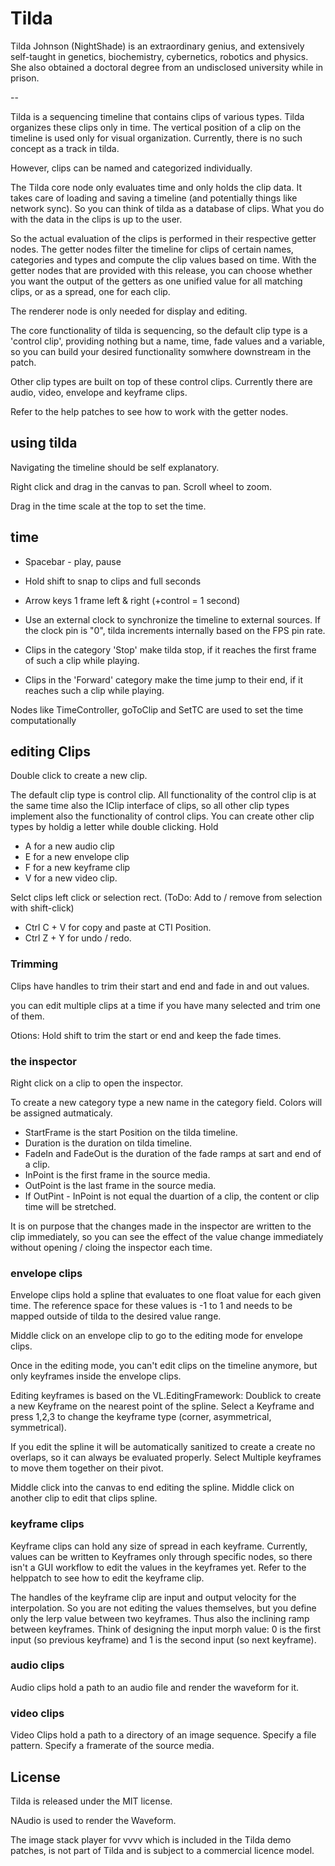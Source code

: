 # Tilda

Tilda Johnson (NightShade) is an extraordinary genius, and extensively self-taught in genetics, biochemistry, cybernetics, robotics and physics. She also obtained a doctoral degree from an undisclosed university while in prison.

--

Tilda is a sequencing timeline that contains clips of various types. Tilda organizes these clips only in time. The vertical position of a clip on the timeline is used only for visual organization. Currently, there is no such concept as a track in tilda.

However, clips can be named and categorized individually.

The Tilda core node only evaluates time and only holds the clip data. It takes care of loading and saving a timeline (and potentially things like network sync). So you can think of tilda as a database of clips. What you do with the data in the clips is up to the user.

So the actual evaluation of the clips is performed in their respective getter nodes. The getter nodes filter the timeline for clips of certain names, categories and types and compute the clip values based on time. With the getter nodes that are provided with this release, you can choose whether you want the output of the getters as one unified value for all matching clips, or as a spread, one for each clip.

The renderer node is only needed for display and editing.

The core functionality of tilda is sequencing, so the default clip type is a 'control clip', providing nothing but a name, time, fade values and a variable, so you can build your desired functionality somwhere downstream in the patch.

Other clip types are built on top of these control clips. Currently there are audio, video, envelope and keyframe clips.

Refer to the help patches to see how to work with the getter nodes.

## using tilda

Navigating the timeline should be self explanatory. 

Right click and drag in the canvas to pan. Scroll wheel to zoom.

Drag in the time scale at the top to set the time.

## time
* Spacebar - play, pause
* Hold shift to snap to clips and full seconds
* Arrow keys 1 frame left & right (+control = 1 second) 

* Use an external clock to synchronize the timeline to external sources. If the clock pin is "0", tilda increments internally based on the FPS pin rate.

* Clips in the category 'Stop' make tilda stop, if it reaches the first frame of such a clip while playing.
* Clips in the 'Forward' category make the time jump to their end, if it reaches such a clip while playing.

Nodes like TimeController, goToClip and SetTC are used to set the time computationally

## editing Clips

Double click to create a new clip.

The default clip type is control clip. All functionality of the control clip is at the same time also the IClip interface of clips, so all other clip types implement also the functionality of control clips.
You can create other clip types by holdig a letter while double clicking. Hold
* A for a new audio clip
* E for a new envelope clip
* F for a new keyframe clip
* V for a new video clip.

Selct clips left click or selection rect.
(ToDo: Add to / remove from selection with shift-click)

* Ctrl C + V for copy and paste at CTI Position.
* Ctrl Z + Y for undo / redo.

### Trimming

Clips have handles to trim their start and end and fade in and out values.

you can edit multiple clips at a time if you have many selected and trim one of them.

Otions:
Hold shift to trim the start or end and keep the fade times.


### the inspector

Right click on a clip to open the inspector.

To create a new category type a new name in the category field. Colors will be assigned autmaticaly.

* StartFrame is the start Position on the tilda timeline.
* Duration is the duration on tilda timeline.
* FadeIn and FadeOut is the duration of the fade ramps at sart and end of a clip.
* InPoint is the first frame in the source media.
* OutPoint is the last frame in the source media.
* If OutPint - InPoint is not equal the duartion of a clip, the content or clip time will be stretched.

It is on purpose that the changes made in the inspector are written to the clip immediately, so you can see the effect of the value change immediately without opening / cloing the inspector each time.


### envelope clips

Envelope clips hold a spline that evaluates to one float value for each given time. The reference space for these values is -1 to 1 and needs to be mapped outside of tilda to the desired value range.

Middle click on an envelope clip to go to the editing mode for envelope clips.

Once in the editing mode, you can't edit clips on the timeline anymore, but only keyframes inside the envelope clips.

Editing keyframes is based on the VL.EditingFramework:
Doublick to create a new Keyframe on the nearest point of the spline.
Select a Keyframe and press 1,2,3 to change the keyframe type (corner, asymmetrical, symmetrical).

If you edit the spline it will be automatically sanitized to create a create no overlaps, so it can always be evaluated properly.
Select Multiple keyframes to move them together on their pivot.

Middle click into the canvas to end editing the spline.
Middle click on another clip to edit that clips spline.


### keyframe clips

Keyframe clips can hold any size of spread in each keyframe. Currently, values can be written to Keyframes only through specific nodes, so there isn't a GUI workflow to edit the values in the keyframes yet. Refer to the helppatch to see how to edit the keyframe clip.

The handles of the keyframe clip are input and output velocity for the interpolation. So you are not editing the values themselves, but you define only the lerp value between two keyframes. Thus also the inclining ramp between keyframes. Think of designing the input morph value: 0 is the first input (so previous keyframe) and 1 is the second input (so next keyframe).

### audio clips
Audio clips hold a path to an audio file and render the waveform for it.

### video clips
Video Clips hold a path to a directory of an image sequence.
Specify a file pattern.
Specify a framerate of the source media.


## License
Tilda is released under the MIT license.

NAudio is used to render the Waveform.

The image stack player for vvvv which is included in the Tilda demo patches, is not part of Tilda and is subject to a commercial licence model.


